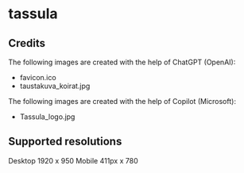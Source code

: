 # tassula

## Credits

The following images are created with the help of ChatGPT (OpenAI):

- favicon.ico
- taustakuva_koirat.jpg

The following images are created with the help of Copilot (Microsoft):

- Tassula_logo.jpg

## Supported resolutions

Desktop 1920 x 950
Mobile 411px x 780
